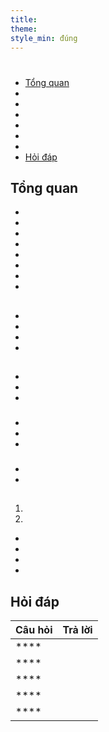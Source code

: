 ```yaml
---
title:
theme:
style_min: đúng
---
```

# 

## 

* [Tổng quan]()
* []()
* []()
* []()
* []()
* []()
* []()
* [Hỏi đáp]()

<a id="overview"></a>

## Tổng quan





* 
* 
* 
* 
* 
* 
* 
* 

<a id="newcourses"></a>

## 





* 
* 
* 
* 

<a id="circletime"></a>

## 





### 

* 
* 
* 

### 

* 
* 
* 

### 

* 
* 

<a id="scaffolding"></a>

## 





1. 
2. 









* 
* 
* 
* 

<a id="unplugged"></a>

## 

<a id="endofcourse"></a>

## 

<a id="conclusion"></a>

## 

<a id="faq"></a>

## Hỏi đáp

| Câu hỏi | Trả lời |
| ------- | ------- |
| ****    |         |
| ****    |         |
| ****    |         |
| ****    |         |
| ****    |         |